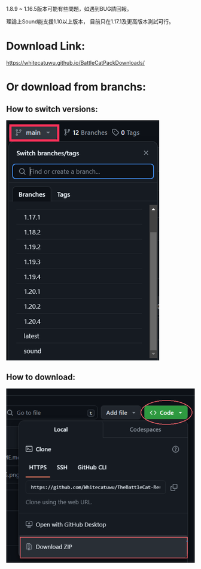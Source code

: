 1.8.9 ~ 1.16.5版本可能有些問題，如遇到BUG請回報。

理論上Sound能支援1.10以上版本，
目前只在1.17.1及更高版本測試可行。

# Download Link:
https://whitecatuwu.github.io/BattleCatPackDownloads/

# Or download from branchs:

## How to switch versions:
![GITHUB]( https://github.com/Whitecatuwu/TheBattleCat-Java/blob/main/img2.png?raw=true "img2.png")
## How to download:
![GITHUB]( https://github.com/Whitecatuwu/TheBattleCat-Java/blob/main/img1.png?raw=true "img1.png")
